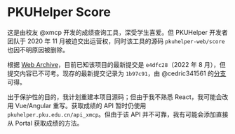 # PKUHelper Score

这是由校友 @xmcp 开发的成绩查询工具，深受学生喜爱。但 PKUHelper 开发者团队于 2020 年 11 月被迫交出运营权，同时该工具的源码 `pkuhelper-web/score` 也因不明原因被删除。

根据 [Web Archive](https://web.archive.org/web/20201031234921/https://github.com/pkuhelper-web/score)，目前已知该项目的最新提交是 `e4dfc28`（2022 年 8 月），但提交内容已不可考。现存的最新提交记录为 `1b97c91`，由 @cedric341561 的[分支](https://github.com/cedric341561/score)可得。

出于保护性的目的，我计划重建本项目源码；但由于我不熟悉 React，我可能会改用 Vue/Angular 重写。获取成绩的 API 暂时仍使用 `pkuhelper.pku.edu.cn/api_xmcp`。但由于该 API 并不可靠，我有可能会添加直接从 Portal 获取成绩的方法。
